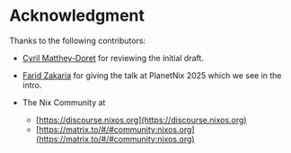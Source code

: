 # Acknowledgment

Thanks to the following contributors:

- [Cyril Matthey-Doret](mailto:cyril.matthey-doret@epfl.ch) for reviewing the
  initial draft.
- [Farid Zakaria](farid.m.zakaria@gmail.com) for giving the talk at PlanetNix
  2025 which we see in the intro.

- The Nix Community at

  - [https://discourse.nixos.org](https://discourse.nixos.org)
  - [https://matrix.to/#/#community:nixos.org](https://matrix.to/#/#community:nixos.org)
